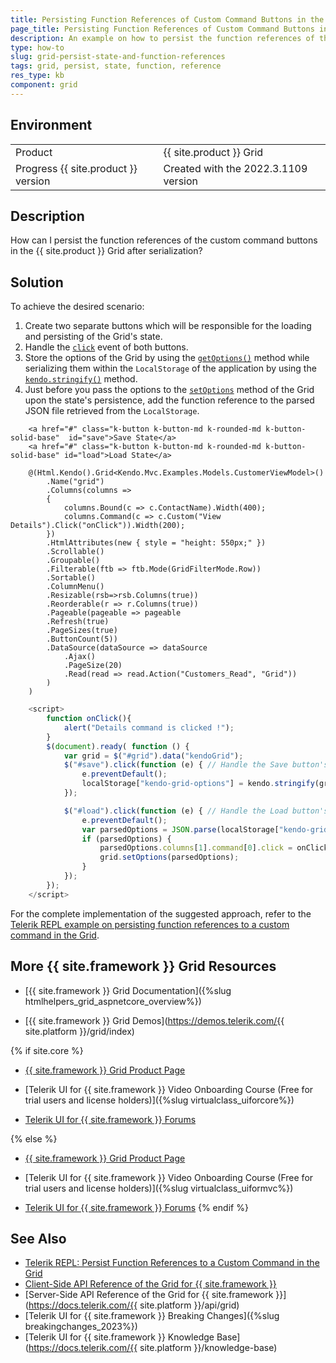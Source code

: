```yaml
---
title: Persisting Function References of Custom Command Buttons in the Grid
page_title: Persisting Function References of Custom Command Buttons in the Grid
description: An example on how to persist the function references of the custom command buttons after serialization in the Telerik UI for {{ site.product }} Grid.
type: how-to
slug: grid-persist-state-and-function-references
tags: grid, persist, state, function, reference
res_type: kb
component: grid
---
```


## Environment

<table>
 <tr>
  <td>Product</td>
  <td>{{ site.product }} Grid</td>
 </tr>
 <tr>
  <td>Progress {{ site.product }} version</td>
  <td>Created with the 2022.3.1109 version</td>
 </tr>
</table>

## Description

How can I persist the function references of the custom command buttons in the {{ site.product }} Grid after serialization?


## Solution

To achieve the desired scenario:

1. Create two separate buttons which will be responsible for the loading and persisting of the Grid's state.
1. Handle the [`click`](https://developer.mozilla.org/en-US/docs/Web/API/Element/click_event) event of both buttons. 
1. Store the options of the Grid by using the [`getOptions()`](https://docs.telerik.com/kendo-ui/api/javascript/ui/grid/methods/getoptions) method while serializing them within the `LocalStorage` of the application by using the [`kendo.stringify()`](https://docs.telerik.com/kendo-ui/api/javascript/kendo/methods/stringify) method.
1. Just before you pass the options to the [`setOptions`](https://docs.telerik.com/kendo-ui/api/javascript/ui/grid/methods/setoptions) method of the Grid upon the state's persistence, add the function reference to the parsed JSON file retrieved from the `LocalStorage`.

```Index.cshtml
    <a href="#" class="k-button k-button-md k-rounded-md k-button-solid-base"  id="save">Save State</a>
    <a href="#" class="k-button k-button-md k-rounded-md k-button-solid-base" id="load">Load State</a>

    @(Html.Kendo().Grid<Kendo.Mvc.Examples.Models.CustomerViewModel>()
        .Name("grid")
        .Columns(columns =>
        {
            columns.Bound(c => c.ContactName).Width(400);
            columns.Command(c => c.Custom("View Details").Click("onClick")).Width(200);
        })
        .HtmlAttributes(new { style = "height: 550px;" })
        .Scrollable()
        .Groupable()
        .Filterable(ftb => ftb.Mode(GridFilterMode.Row))
        .Sortable()
        .ColumnMenu()
        .Resizable(rsb=>rsb.Columns(true))
        .Reorderable(r => r.Columns(true))
        .Pageable(pageable => pageable
        .Refresh(true)
        .PageSizes(true)
        .ButtonCount(5))
        .DataSource(dataSource => dataSource
            .Ajax()
            .PageSize(20)
            .Read(read => read.Action("Customers_Read", "Grid"))
        )
    )
```
```Script.js
    <script>
        function onClick(){
            alert("Details command is clicked !");
        }
        $(document).ready( function () {
            var grid = $("#grid").data("kendoGrid");
            $("#save").click(function (e) { // Handle the Save button's click event.
                e.preventDefault();
                localStorage["kendo-grid-options"] = kendo.stringify(grid.getOptions()); // Store the options within the LocalStorage.
            });

            $("#load").click(function (e) { // Handle the Load button's click event.
                e.preventDefault();
                var parsedOptions = JSON.parse(localStorage["kendo-grid-options"]); 
                if (parsedOptions) {
                    parsedOptions.columns[1].command[0].click = onClick; // Add the function reference of the custom command.
                    grid.setOptions(parsedOptions);
                }
            });
        });
    </script>
```

For the complete implementation of the suggested approach, refer to the [Telerik REPL example on persisting function references to a custom command in the Grid](https://netcorerepl.telerik.com/cwlwmMOt161GtEqa56).

## More {{ site.framework }} Grid Resources

* [{{ site.framework }} Grid Documentation]({%slug htmlhelpers_grid_aspnetcore_overview%})

* [{{ site.framework }} Grid Demos](https://demos.telerik.com/{{ site.platform }}/grid/index)

{% if site.core %}
* [{{ site.framework }} Grid Product Page](https://www.telerik.com/aspnet-core-ui/grid)

* [Telerik UI for {{ site.framework }} Video Onboarding Course (Free for trial users and license holders)]({%slug virtualclass_uiforcore%})

* [Telerik UI for {{ site.framework }} Forums](https://www.telerik.com/forums/aspnet-core-ui)

{% else %}
* [{{ site.framework }} Grid Product Page](https://www.telerik.com/aspnet-mvc/grid)

* [Telerik UI for {{ site.framework }} Video Onboarding Course (Free for trial users and license holders)]({%slug virtualclass_uiformvc%})

* [Telerik UI for {{ site.framework }} Forums](https://www.telerik.com/forums/aspnet-mvc)
{% endif %}

## See Also

* [Telerik REPL: Persist Function References to a Custom Command in the Grid](https://netcorerepl.telerik.com/cwlwmMOt161GtEqa56)
* [Client-Side API Reference of the Grid for {{ site.framework }}](https://docs.telerik.com/kendo-ui/api/javascript/ui/grid)
* [Server-Side API Reference of the Grid for {{ site.framework }}](https://docs.telerik.com/{{ site.platform }}/api/grid)
* [Telerik UI for {{ site.framework }} Breaking Changes]({%slug breakingchanges_2023%})
* [Telerik UI for {{ site.framework }} Knowledge Base](https://docs.telerik.com/{{ site.platform }}/knowledge-base)

